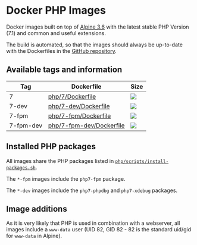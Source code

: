 # Docker PHP Images

Docker images built on top of [Alpine 3.6](https://hub.docker.com/r/_/alpine/) with the latest stable PHP Version (7.1) and common and useful extensions.

The build is automated, so that the images should always be up-to-date with the Dockerfiles in the [GitHub repository](https://github.com/kreait/docker-images).

## Available tags and information

| Tag  | Dockerfile |Size |
| --- | --- | --- |
| 7  | [php/7/Dockerfile](https://github.com/kreait/docker-images/blob/master/php/7/Dockerfile) | [![](https://images.microbadger.com/badges/image/kreait/php:7.svg)](https://microbadger.com/images/kreait/php:7) |
| 7-dev  | [php/7-dev/Dockerfile](https://github.com/kreait/docker-images/blob/master/php/7-dev/Dockerfile) | [![](https://images.microbadger.com/badges/image/kreait/php:7-dev.svg)](https://microbadger.com/images/kreait/php:7-dev) |
| 7-fpm  | [php/7-fpm/Dockerfile](https://github.com/kreait/docker-images/blob/master/php/7-fpm/Dockerfile) | [![](https://images.microbadger.com/badges/image/kreait/php:7-fpm.svg)](https://microbadger.com/images/kreait/php:7-fpm) |
| 7-fpm-dev  | [php/7-fpm-dev/Dockerfile](https://github.com/kreait/docker-images/blob/master/php/7-fpm-dev/Dockerfile) | [![](https://images.microbadger.com/badges/image/kreait/php:7-fpm-dev.svg)](https://microbadger.com/images/kreait/php:7-fpm-dev) |

## Installed PHP packages

All images share the PHP packages listed in [`php/scripts/install-packages.sh`](https://github.com/kreait/docker-images/blob/master/php/scripts/install-packages.sh).

The `*-fpm` images include the `php7-fpm` package.

The `*-dev` images include the `php7-phpdbg` and `php7-xdebug` packages.

## Image additions

As it is very likely that PHP is used in combination with a webserver, all images include a
`www-data` user (UID 82, GID 82 - 82 is the standard uid/gid for `www-data` in Alpine).
